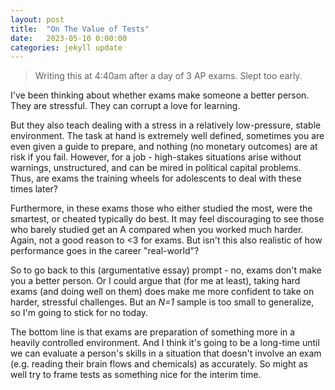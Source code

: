 ```yaml
---
layout: post
title:  "On The Value of Tests"
date:   2023-05-10 0:00:00
categories: jekyll update
---
```

<script src="https://cdn.mathjax.org/mathjax/latest/MathJax.js?config=TeX-AMS-MML_HTMLorMML" type="text/javascript"></script>

> Writing this at 4:40am after a day of 3 AP exams. Slept too early.

I've been thinking about whether exams make someone a better person. They are stressful. They can corrupt a love for learning. 

But they also teach dealing with a stress in a relatively low-pressure, stable environment. The task at hand is extremely well defined, sometimes you are even given a guide to prepare, and nothing (no monetary outcomes) are at risk if you fail. However, for a job - high-stakes situations arise without warnings, unstructured, and can be mired in political capital problems. Thus, are exams the training wheels for adolescents to deal with these times later? 

Furthermore, in these exams those who either studied the most, were the smartest, or cheated typically do best. It may feel discouraging to see those who barely studied get an A compared when you worked much harder. Again, not a good reason to <3 for exams. But isn't this also realistic of how performance goes in the career "real-world"?

So to go back to this (argumentative essay) prompt - no, exams don't make you a better person. Or I could argue that (for me at least), taking hard exams (and doing well on them) does make me more confident to take on harder, stressful challenges. But an *N=1* sample is too small to generalize, so I'm going to stick for no today.

The bottom line is that exams are preparation of something more in a heavily controlled environment. And I think it's going to be a long-time until we can evaluate a person's skills in a situation that doesn't involve an exam (e.g. reading their brain flows and chemicals) as accurately. So might as well try to frame tests as something nice for the interim time.
